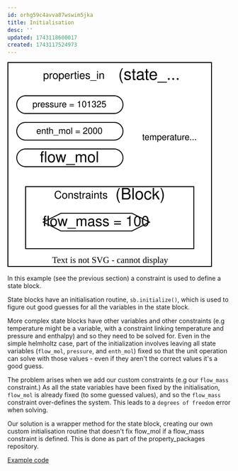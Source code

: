 ```yaml
---
id: orhg59c4avva87wswim5jka
title: Initialisation
desc: ''
updated: 1743118600017
created: 1743117524973
---
```



![State Block, fully specified with 2 variables fixed and one constraint](assets/idaes_custom_sb_constraints.drawio.svg)

In this example (see the previous section) a constraint is used to define a state block.

State blocks have an initialisation routine, `sb.initialize()`, which is used to figure out good guesses for all the variables in the state block.

More complex state blocks have other variables and other constraints (e.g temperature might be a variable, with a constraint linking temperature and pressure and enthalpy) and so they need to be solved for. Even in the simple helmholtz case, part of the initialization involves leaving all state variables (`flow_mol`, `pressure`, and `enth_mol`) fixed so that the unit operation can solve with those values - even if they aren't the correct values it's a good guess.


The problem arises when we add our custom constraints (e.g our `flow_mass` constraint.) As all the state variables have been fixed by the initialisation, `flow_mol` is already fixed (to some guessed values), and so the `flow_mass` constraint over-defines the system. This leads to a `degrees of freedom` error when solving.

Our solution is a wrapper method for the state block, creating our own custom initialisation routine that doesn't fix flow_mol if a flow_mass constraint is defined. This is done as part of the property_packages repository.

[Example code](https://github.com/waikato-ahuora-smart-energy-systems/PropertyPackages/blob/b2de087ac431c34d17c2f52bc16f5dfb1c0ebc84/property_packages/helmholtz/helmholtz_extended.py)
